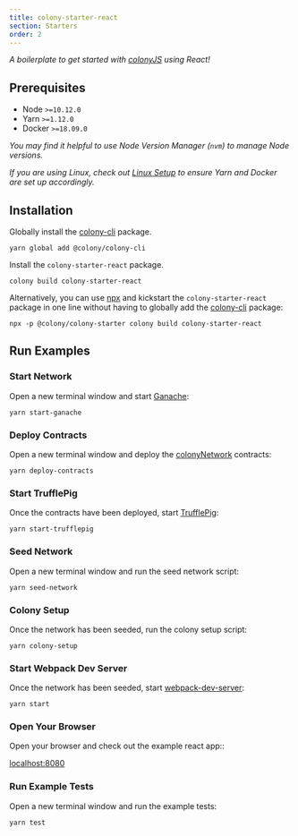 ```yaml
---
title: colony-starter-react
section: Starters
order: 2
---
```


_A boilerplate to get started with [colonyJS](https://github.com/JoinColony/colonyJS) using React!_

## Prerequisites

- Node `>=10.12.0`
- Yarn `>=1.12.0`
- Docker `>=18.09.0`

_You may find it helpful to use Node Version Manager (`nvm`) to manage Node versions._

_If you are using Linux, check out [Linux Setup](/docs-linux-setup/) to ensure Yarn and Docker are set up accordingly._

## Installation

Globally install the [colony-cli](/cli-colony-cli) package.

```
yarn global add @colony/colony-cli
```

Install the `colony-starter-react` package.

```
colony build colony-starter-react
```

Alternatively, you can use [npx](https://www.npmjs.com/package/npx) and kickstart the `colony-starter-react` package in one line without having to globally add the [colony-cli](/cli-colony-cli) package:

```
npx -p @colony/colony-starter colony build colony-starter-react
```

## Run Examples

### Start Network

Open a new terminal window and start [Ganache](https://github.com/trufflesuite/ganache-cli):

```
yarn start-ganache
```

### Deploy Contracts

Open a new terminal window and deploy the [colonyNetwork](https://github.com/JoinColony/colonyNetwork) contracts:

```
yarn deploy-contracts
```

### Start TrufflePig

Once the contracts have been deployed, start [TrufflePig](https://github.com/JoinColony/trufflepig):

```
yarn start-trufflepig
```

### Seed Network

Open a new terminal window and run the seed network script:

```
yarn seed-network
```

### Colony Setup

Once the network has been seeded, run the colony setup script:

```
yarn colony-setup
```

### Start Webpack Dev Server

Once the network has been seeded, start [webpack-dev-server](https://github.com/webpack/webpack-dev-server):

```
yarn start
```

### Open Your Browser

Open your browser and check out the example react app::

[localhost:8080](http://localhost:8080)

### Run Example Tests

Open a new terminal window and run the example tests:

```
yarn test
```
